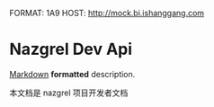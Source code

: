 FORMAT: 1A9
HOST: http://mock.bi.ishanggang.com

# Nazgrel Dev Api
[Markdown](http://daringfireball.net/projects/markdown/syntax) **formatted** description.

本文档是 nazgrel 项目开发者文档

<!-- include(shared/content.md) -->

<!-- include(shared/intro.md) -->
<!-- include(shared/guide.md) -->

<!-- include(api/dev/ping.md) -->
<!-- include(api/dev/seek.md) -->
